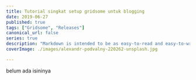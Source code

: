 ```yaml
---
title: Tutorial singkat setup gridsome untuk blogging
date: 2019-06-27
published: true
tags: ["Gridsome", "Releases"]
canonical_url: false
series: true
description: "Markdown is intended to be as easy-to-read and easy-to-write as is feasible. "
coverImage: ./images/alexandr-podvalny-220262-unsplash.jpg

---
```


belum ada isininya

